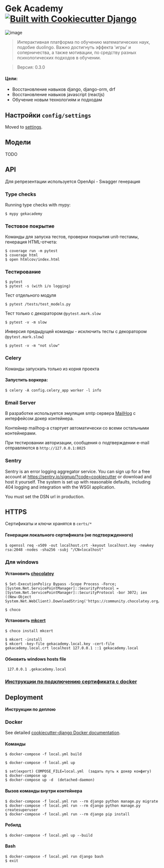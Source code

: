 # Gek Academy    [![Built with Cookiecutter Django](https://img.shields.io/badge/built%20with-Cookiecutter%20Django-ff69b4.svg?logo=cookiecutter)](https://github.com/cookiecutter/cookiecutter-django/)

![image](https://upload.wikimedia.org/wikipedia/commons/thumb/0/03/Gekko_gecko_%2835838165973%29.jpg/1024px-Gekko_gecko_%2835838165973%29.jpg)

> Интерактивная платформа по обучению математических наук, подобие duolingo.
> Важно достигнуть эффекта 'игры' и соперничества, а также мотивации, по средству разных психологических подходов в обучении.

> Версия: 0.3.0

#### Цели: 

- Восстановление навыков django, django-orm, drf
- Восстановление навыков javascript (reactjs)
- Обучение новым технологиям и подходам

## Настройки `config/settings`

Moved to [settings](http://cookiecutter-django.readthedocs.io/en/latest/settings.html).

## Модели

TODO

## API

Для репрезентации используется OpenApi - Swagger генерация

### Type checks

Running type checks with mypy:

    $ mypy gekacademy

### Тестовое покрытие

Команды для запуска тестов, проверки покрытия unit-тестамы, генерация HTML-отчета:

    $ coverage run -m pytest
    $ coverage html
    $ open htmlcov/index.html

### Тестирование

    $ pytest
    $ pytest -s (with i/o logging)

Тест отдельного модуля    

    $ pytest /tests/test_models.py
    
Тест только с декоратором `@pytest.mark.slow`

    $ pytest -v -m slow

Инверсия предыдущей команды - исключить тесты с декоратором `@pytest.mark.slow`)
    
    $ pytest -v -m "not slow" 

### Celery

Команды запускать только из корня проекта

#### Запустить воркера:

    $ celery -A config.celery_app worker -l info

### Email Server

В разработке используется эмуляция  smtp сервера [MailHog](https://github.com/mailhog/MailHog) с интерфейсом докер контейнера.

Контейнер mailhog-а стартует автоматически со всеми остальными контейнерами.

При тестировании авторизации, сообщения о подтверждении e-mail отправляются в `http://127.0.0.1:8025`

### Sentry

Sentry is an error logging aggregator service. You can sign up for a free account at <https://sentry.io/signup/?code=cookiecutter> or download and host it yourself.
The system is set up with reasonable defaults, including 404 logging and integration with the WSGI application.

You must set the DSN url in production.

## HTTPS
Сертификаты и ключи хранятся в `certs/*`

#### Генерации локального сертификата (не подтвержденного)

    $ openssl req -x509 -out localhost.crt -keyout localhost.key -newkey rsa:2048 -nodes -sha256 -subj "/CN=localhost"

### Для windows

#### Установить [chocolatey](https://chocolatey.org/install)

    $ Set-ExecutionPolicy Bypass -Scope Process -Force; [System.Net.ServicePointManager]::SecurityProtocol = [System.Net.ServicePointManager]::SecurityProtocol -bor 3072; iex ((New-Object System.Net.WebClient).DownloadString('https://community.chocolatey.org/install.ps1'))
    
    $ choco 

#### Установить [mkcert](https://github.com/FiloSottile/mkcert)

    $ choco install mkcert
    
    $ mkcert -install
    $ mkcert -key-file gekacademy.local.key -cert-file gekacademy.local.crt localhost 127.0.0.1 ::1 gekacademy.local

#### Обновить windows hosts file

     127.0.0.1 .gekacademy.local

### [Инструкции по подключению сертификата c docker](https://cookiecutter-django.readthedocs.io/en/latest/developing-locally-docker.html#developing-locally-with-https)
    

## Deployment

**Инструкции по деплою**

### Docker

See detailed [cookiecutter-django Docker documentation](http://cookiecutter-django.readthedocs.io/en/latest/deployment-with-docker.html).

#### Команды

    $ docker-compose -f local.yml build

    $ docker-compose -f local.yml up

    $ set(export) COMPOSE_FILE=local.yml  (задать путь к докер конфигу)
    $ docker-compose up
    $ docker-compose up -d  (detached-daemon)

#### Вызов команды внутри контейнера

    $ docker-compose -f local.yml run --rm django python manage.py migrate
    $ docker-compose -f local.yml run --rm django python manage.py createsuperuser
    $ docker-compose -f local.yml run --rm django pip install

#### Ребилд

    $ docker-compose -f local.yml up --build

#### Bash

    $ docker-compose -f local.yml run django bash
    $ exit
